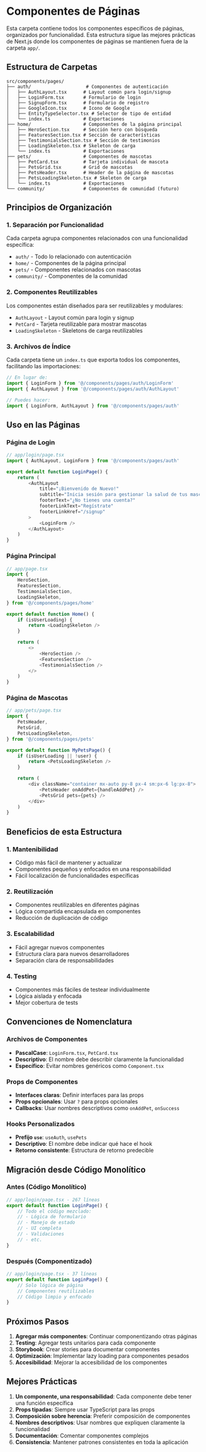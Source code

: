 # Componentes de Páginas

Esta carpeta contiene todos los componentes específicos de páginas, organizados por funcionalidad. Esta estructura sigue las mejores prácticas de Next.js donde los componentes de páginas se mantienen fuera de la carpeta `app/`.

## Estructura de Carpetas

```
src/components/pages/
├── auth/                    # Componentes de autenticación
│   ├── AuthLayout.tsx      # Layout común para login/signup
│   ├── LoginForm.tsx       # Formulario de login
│   ├── SignupForm.tsx      # Formulario de registro
│   ├── GoogleIcon.tsx      # Icono de Google
│   ├── EntityTypeSelector.tsx # Selector de tipo de entidad
│   └── index.ts            # Exportaciones
├── home/                   # Componentes de la página principal
│   ├── HeroSection.tsx     # Sección hero con búsqueda
│   ├── FeaturesSection.tsx # Sección de características
│   ├── TestimonialsSection.tsx # Sección de testimonios
│   ├── LoadingSkeleton.tsx # Skeleton de carga
│   └── index.ts            # Exportaciones
├── pets/                   # Componentes de mascotas
│   ├── PetCard.tsx         # Tarjeta individual de mascota
│   ├── PetsGrid.tsx        # Grid de mascotas
│   ├── PetsHeader.tsx      # Header de la página de mascotas
│   ├── PetsLoadingSkeleton.tsx # Skeleton de carga
│   └── index.ts            # Exportaciones
└── community/              # Componentes de comunidad (futuro)
```

## Principios de Organización

### 1. **Separación por Funcionalidad**

Cada carpeta agrupa componentes relacionados con una funcionalidad específica:

-   `auth/` - Todo lo relacionado con autenticación
-   `home/` - Componentes de la página principal
-   `pets/` - Componentes relacionados con mascotas
-   `community/` - Componentes de la comunidad

### 2. **Componentes Reutilizables**

Los componentes están diseñados para ser reutilizables y modulares:

-   `AuthLayout` - Layout común para login y signup
-   `PetCard` - Tarjeta reutilizable para mostrar mascotas
-   `LoadingSkeleton` - Skeletons de carga reutilizables

### 3. **Archivos de Índice**

Cada carpeta tiene un `index.ts` que exporta todos los componentes, facilitando las importaciones:

```typescript
// En lugar de:
import { LoginForm } from '@/components/pages/auth/LoginForm'
import { AuthLayout } from '@/components/pages/auth/AuthLayout'

// Puedes hacer:
import { LoginForm, AuthLayout } from '@/components/pages/auth'
```

## Uso en las Páginas

### Página de Login

```typescript
// app/login/page.tsx
import { AuthLayout, LoginForm } from '@/components/pages/auth'

export default function LoginPage() {
    return (
        <AuthLayout
            title="¡Bienvenido de Nuevo!"
            subtitle="Inicia sesión para gestionar la salud de tus mascotas."
            footerText="¿No tienes una cuenta?"
            footerLinkText="Regístrate"
            footerLinkHref="/signup"
        >
            <LoginForm />
        </AuthLayout>
    )
}
```

### Página Principal

```typescript
// app/page.tsx
import {
    HeroSection,
    FeaturesSection,
    TestimonialsSection,
    LoadingSkeleton,
} from '@/components/pages/home'

export default function Home() {
    if (isUserLoading) {
        return <LoadingSkeleton />
    }

    return (
        <>
            <HeroSection />
            <FeaturesSection />
            <TestimonialsSection />
        </>
    )
}
```

### Página de Mascotas

```typescript
// app/pets/page.tsx
import {
    PetsHeader,
    PetsGrid,
    PetsLoadingSkeleton,
} from '@/components/pages/pets'

export default function MyPetsPage() {
    if (isUserLoading || !user) {
        return <PetsLoadingSkeleton />
    }

    return (
        <div className="container mx-auto py-8 px-4 sm:px-6 lg:px-8">
            <PetsHeader onAddPet={handleAddPet} />
            <PetsGrid pets={pets} />
        </div>
    )
}
```

## Beneficios de esta Estructura

### 1. **Mantenibilidad**

-   Código más fácil de mantener y actualizar
-   Componentes pequeños y enfocados en una responsabilidad
-   Fácil localización de funcionalidades específicas

### 2. **Reutilización**

-   Componentes reutilizables en diferentes páginas
-   Lógica compartida encapsulada en componentes
-   Reducción de duplicación de código

### 3. **Escalabilidad**

-   Fácil agregar nuevos componentes
-   Estructura clara para nuevos desarrolladores
-   Separación clara de responsabilidades

### 4. **Testing**

-   Componentes más fáciles de testear individualmente
-   Lógica aislada y enfocada
-   Mejor cobertura de tests

## Convenciones de Nomenclatura

### Archivos de Componentes

-   **PascalCase**: `LoginForm.tsx`, `PetCard.tsx`
-   **Descriptivo**: El nombre debe describir claramente la funcionalidad
-   **Específico**: Evitar nombres genéricos como `Component.tsx`

### Props de Componentes

-   **Interfaces claras**: Definir interfaces para las props
-   **Props opcionales**: Usar `?` para props opcionales
-   **Callbacks**: Usar nombres descriptivos como `onAddPet`, `onSuccess`

### Hooks Personalizados

-   **Prefijo `use`**: `useAuth`, `usePets`
-   **Descriptivo**: El nombre debe indicar qué hace el hook
-   **Retorno consistente**: Estructura de retorno predecible

## Migración desde Código Monolítico

### Antes (Código Monolítico)

```typescript
// app/login/page.tsx - 267 líneas
export default function LoginPage() {
    // Todo el código mezclado:
    // - Lógica de formulario
    // - Manejo de estado
    // - UI completa
    // - Validaciones
    // - etc.
}
```

### Después (Componentizado)

```typescript
// app/login/page.tsx - 37 líneas
export default function LoginPage() {
    // Solo lógica de página
    // Componentes reutilizables
    // Código limpio y enfocado
}
```

## Próximos Pasos

1. **Agregar más componentes**: Continuar componentizando otras páginas
2. **Testing**: Agregar tests unitarios para cada componente
3. **Storybook**: Crear stories para documentar componentes
4. **Optimización**: Implementar lazy loading para componentes pesados
5. **Accesibilidad**: Mejorar la accesibilidad de los componentes

## Mejores Prácticas

1. **Un componente, una responsabilidad**: Cada componente debe tener una función específica
2. **Props tipadas**: Siempre usar TypeScript para las props
3. **Composición sobre herencia**: Preferir composición de componentes
4. **Nombres descriptivos**: Usar nombres que expliquen claramente la funcionalidad
5. **Documentación**: Comentar componentes complejos
6. **Consistencia**: Mantener patrones consistentes en toda la aplicación
